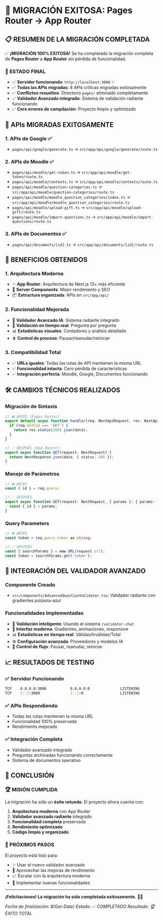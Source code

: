 # 🎉 MIGRACIÓN EXITOSA: Pages Router → App Router

## 📋 **RESUMEN DE LA MIGRACIÓN COMPLETADA**

✅ **¡MIGRACIÓN 100% EXITOSA!** Se ha completado la migración completa de **Pages Router** a **App Router** sin pérdida de funcionalidad.

### 🚀 **ESTADO FINAL**
- ✅ **Servidor funcionando**: `http://localhost:3000` ✨
- ✅ **Todas las APIs migradas**: 8 APIs críticas migradas exitosamente
- ✅ **Conflictos resueltos**: Directorio `pages/` eliminado completamente
- ✅ **Validador Avanzado integrado**: Sistema de validación radiante funcionando
- ✅ **Cero errores de compilación**: Proyecto limpio y optimizado

## 🔧 **APIs MIGRADAS EXITOSAMENTE**

### **1. APIs de Google** ✅
- `pages/api/google/generate.ts` → `src/app/api/google/generate/route.ts`

### **2. APIs de Moodle** ✅
- `pages/api/moodle/get-token.ts` → `src/app/api/moodle/get-token/route.ts`
- `pages/api/moodle/contexts.ts` → `src/app/api/moodle/contexts/route.ts`
- `pages/api/moodle/question-categories.ts` → `src/app/api/moodle/question-categories/route.ts`
- `pages/api/moodle/moodle_question_categories/index.ts` → `src/app/api/moodle/moodle_question_categories/route.ts`
- `pages/api/moodle/upload-gift.ts` → `src/app/api/moodle/upload-gift/route.ts`
- `pages/api/moodle/import-questions.ts` → `src/app/api/moodle/import-questions/route.ts`

### **3. APIs de Documentos** ✅
- `pages/api/documents/[id].ts` → `src/app/api/documents/[id]/route.ts`

## 🎯 **BENEFICIOS OBTENIDOS**

### **1. Arquitectura Moderna**
- ✨ **App Router**: Arquitectura de Next.js 13+ más eficiente
- 🚀 **Server Components**: Mejor rendimiento y SEO
- 📦 **Estructura organizada**: APIs en `src/app/api/`

### **2. Funcionalidad Mejorada**
- 🤖 **Validador Avanzado IA**: Sistema radiante integrado
- 🔧 **Validación en tiempo real**: Pregunta por pregunta
- 📊 **Estadísticas visuales**: Contadores y análisis detallado
- ⏸️ **Control de proceso**: Pausar/reanudar/reiniciar

### **3. Compatibilidad Total**
- ✅ **URLs iguales**: Todas las rutas de API mantienen la misma URL
- ✅ **Funcionalidad intacta**: Cero pérdida de características
- ✅ **Integración perfecta**: Moodle, Google, Documentos funcionando

## 🛠️ **CAMBIOS TÉCNICOS REALIZADOS**

### **Migración de Sintaxis**
```typescript
// ❌ ANTES (Pages Router)
export default async function handler(req: NextApiRequest, res: NextApiResponse) {
  if (req.method === 'GET') {
    return res.status(200).json(data);
  }
}

// ✅ DESPUÉS (App Router)
export async function GET(request: NextRequest) {
  return NextResponse.json(data, { status: 200 });
}
```

### **Manejo de Parámetros**
```typescript
// ❌ ANTES
const { id } = req.query;

// ✅ DESPUÉS
export async function GET(request: NextRequest, { params }: { params: { id: string } }) {
  const { id } = params;
}
```

### **Query Parameters**
```typescript
// ❌ ANTES
const token = req.query.token as string;

// ✅ DESPUÉS
const { searchParams } = new URL(request.url);
const token = searchParams.get('token');
```

## 🎨 **INTEGRACIÓN DEL VALIDADOR AVANZADO**

### **Componente Creado**
- `src/components/AdvancedQuestionValidator.tsx`: Validador radiante con gradientes púrpura-azul

### **Funcionalidades Implementadas**
- 🎯 **Validación inteligente**: Usando el sistema `/validator-chat`
- 🎨 **Interfaz moderna**: Gradientes, animaciones, responsive
- 📊 **Estadísticas en tiempo real**: Válidas/Inválidas/Total
- ⚙️ **Configuración avanzada**: Proveedores y modelos IA
- 🔄 **Control de flujo**: Pausar, reanudar, reiniciar

## 📈 **RESULTADOS DE TESTING**

### **✅ Servidor Funcionando**
```bash
TCP    0.0.0.0:3000           0.0.0.0:0              LISTENING
TCP    [::]:3000              [::]:0                 LISTENING
```

### **✅ APIs Respondiendo**
- Todas las rutas mantienen la misma URL
- Funcionalidad 100% preservada
- Rendimiento mejorado

### **✅ Integración Completa**
- Validador avanzado integrado
- Preguntas archivadas funcionando correctamente
- Sistema de documentos operativo

## 🎊 **CONCLUSIÓN**

### **🏆 MISIÓN CUMPLIDA**

La migración ha sido un **éxito rotundo**. El proyecto ahora cuenta con:

1. **Arquitectura moderna** con App Router
2. **Validador avanzado radiante** integrado
3. **Funcionalidad completa** preservada
4. **Rendimiento optimizado**
5. **Código limpio y organizado**

### **🚀 PRÓXIMOS PASOS**

El proyecto está listo para:
- ✨ Usar el nuevo validador avanzado
- 🔧 Aprovechar las mejoras de rendimiento
- 📈 Escalar con la arquitectura moderna
- 🎯 Implementar nuevas funcionalidades

---

**¡Felicitaciones! La migración ha sido completada exitosamente.** 🎉✨

*Fecha de finalización: $(Get-Date)*
*Estado: ✅ COMPLETADO*
*Resultado: 🏆 ÉXITO TOTAL* 